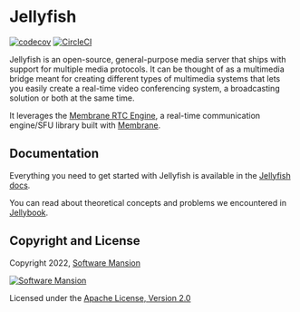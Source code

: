 # Jellyfish

[![codecov](https://codecov.io/gh/jellyfish-dev/jellyfish/branch/main/graph/badge.svg?token=ANWFKV2EDP)](https://codecov.io/gh/jellyfish-dev/jellyfish)
[![CircleCI](https://circleci.com/gh/jellyfish-dev/jellyfish.svg?style=svg)](https://circleci.com/gh/jellyfish-dev/jellyfish)

Jellyfish is an open-source, general-purpose media server that ships with support for multiple media protocols.
It can be thought of as a multimedia bridge meant for creating different types of multimedia systems that lets 
you easily create a real-time video conferencing system, a broadcasting solution or both at the same time.

It leverages the [Membrane RTC Engine](https://github.com/jellyfish-dev/membrane_rtc_engine), a real-time communication engine/SFU library built with [Membrane](https://membrane.stream/).

## Documentation

Everything you need to get started with Jellyfish is available in the [Jellyfish docs](https://jellyfish-dev.github.io/jellyfish-docs/).

You can read about theoretical concepts and problems we encountered in [Jellybook](https://jellyfish-dev.github.io/book/).

## Copyright and License

Copyright 2022, [Software Mansion](https://swmansion.com/?utm_source=git&utm_medium=readme&utm_campaign=jellyfish)

[![Software Mansion](https://logo.swmansion.com/logo?color=white&variant=desktop&width=200&tag=membrane-github)](https://swmansion.com/?utm_source=git&utm_medium=readme&utm_campaign=jellyfish)

Licensed under the [Apache License, Version 2.0](LICENSE)
